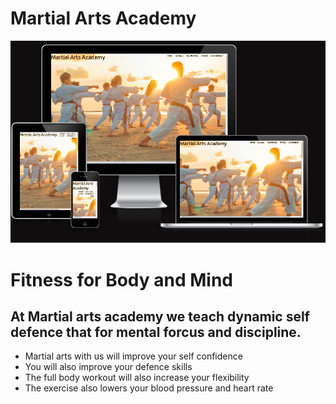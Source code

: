  # Martial Arts Academy

 
<img src="assets/images/Martial-Arts-Academy.PNG">

# Fitness for Body and Mind
## At Martial arts academy we teach dynamic self defence that for mental forcus and discipline.
* Martial arts with us will improve your self confidence
* You will also improve your defence skills
* The full body workout will also increase your flexibility
* The exercise also lowers your blood pressure and heart rate